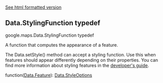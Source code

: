 [See html formatted version](https://huasofoundries.github.io/google-maps-documentation/Data.StylingFunction.html)

Data.StylingFunction typedef
----------------------------

google.maps.Data.StylingFunction typedef

A function that computes the appearance of a feature.

The Data.setStyle() method can accept a styling function. Use this when features should appear differently depending on their properties. You can find more information about styling features in the [developer's guide](/maps/documentation/javascript/datalayer#style_geojson_data).

function([Data.Feature](Data.md)): [Data.StyleOptions](Data.md)